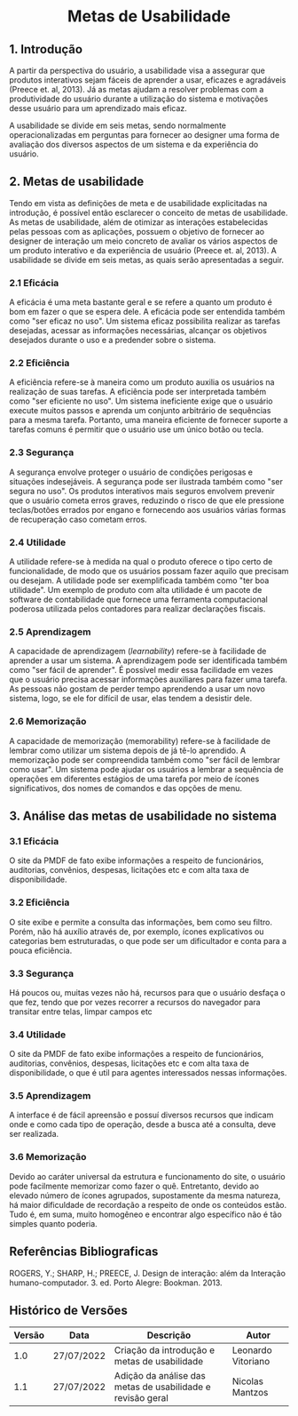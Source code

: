 # <center> Metas de Usabilidade 

## 1. Introdução 

A partir da perspectiva do usuário, a usabilidade visa a assegurar que produtos interativos sejam fáceis de aprender a usar, eficazes e agradáveis (Preece et. al, 2013). Já as metas ajudam a resolver problemas com a produtividade do usuário durante a utilização do sistema e motivações desse usuário para um aprendizado mais eficaz.

A usabilidade se divide em seis metas, sendo normalmente operacionalizadas em perguntas para fornecer ao designer uma forma de avaliação dos diversos aspectos de um sistema e da experiência do usuário. 

## 2. Metas de usabilidade

Tendo em vista as definições de meta e de usabilidade explicitadas na introdução, é possível então esclarecer o conceito de metas de usabilidade. As metas de usabilidade, além de otimizar as interações estabelecidas pelas pessoas com as aplicações, possuem o objetivo de fornecer ao designer de interação um meio concreto de avaliar os vários aspectos de um produto interativo e da experiência de usuário (Preece et. al, 2013). A usabilidade se divide em seis metas, as quais serão apresentadas a seguir.

### 2.1 Eficácia

A eficácia é uma meta bastante geral e se refere a quanto um produto é bom em fazer o
que se espera dele. A eficácia pode ser entendida também como "ser eficaz no uso". Um sistema eficaz possibilita realizar as tarefas desejadas, acessar as informações necessárias, alcançar os objetivos desejados durante o uso e a predender sobre o sistema.

### 2.2 Eficiência

A eficiência refere-se à maneira como um produto auxilia os usuários na realização de
suas tarefas. A eficiência pode ser interpretada também como "ser eficiente no uso". Um sistema ineficiente exige que o usuário execute muitos passos e aprenda um conjunto arbitrário de sequências para a mesma tarefa. Portanto, uma maneira eficiente de fornecer suporte a tarefas comuns é permitir que o usuário use um único botão ou tecla.


### 2.3 Segurança

A segurança envolve proteger o usuário de condições perigosas e situações indesejáveis. A segurança pode ser ilustrada também como "ser segura no uso". Os produtos
interativos mais seguros envolvem prevenir que o usuário cometa erros
graves, reduzindo o risco de que ele pressione teclas/botões errados por engano e fornecendo aos usuários várias formas de recuperação caso cometam erros.

### 2.4 Utilidade

A utilidade refere-se à medida na qual o produto oferece o tipo certo de funcionalidade,
de modo que os usuários possam fazer aquilo que precisam ou desejam. A utilidade pode ser exemplificada também como "ter boa utilidade". Um exemplo de
produto com alta utilidade é um pacote de software de contabilidade que fornece uma
ferramenta computacional poderosa utilizada pelos contadores para realizar declarações
fiscais. 

### 2.5 Aprendizagem

A capacidade de aprendizagem (<i>learnability</i>) refere-se à facilidade de aprender a usar
um sistema. A aprendizagem pode ser identificada também como "ser fácil de aprender". É possível medir essa facilidade em vezes que o usuário precisa acessar informações auxiliares para fazer uma tarefa. As pessoas não gostam de perder tempo aprendendo a usar um novo sistema, logo, se ele for difícil de usar, elas tendem a desistir dele. 

### 2.6 Memorização

A capacidade de memorização (memorability) refere-se à facilidade de lembrar como utilizar um sistema depois de já tê-lo aprendido. A memorização pode ser compreendida também como "ser fácil de lembrar como usar". Um sistema pode ajudar os usuários a lembrar a sequência
de operações em diferentes estágios de uma tarefa por meio de ícones significativos, dos
nomes de comandos e das opções de menu.


## 3. Análise das metas de usabilidade no sistema

### 3.1 Eficácia

O site da PMDF de fato exibe informações a respeito de funcionários, auditorias, convênios, despesas, licitações etc e com alta taxa
de disponibilidade.

### 3.2 Eficiência

O site exibe e permite a consulta das informações, bem como seu filtro. Porém, não há auxílio 
através de, por exemplo, ícones explicativos ou categorias bem estruturadas, o que pode ser um dificultador e conta para a pouca eficiência.

### 3.3 Segurança

Há poucos ou, muitas vezes não há, recursos para que o usuário desfaça o que fez, tendo que 
por vezes recorrer a recursos do navegador para transitar entre telas, limpar campos etc

### 3.4 Utilidade

O site da PMDF de fato exibe informações a respeito de funcionários, auditorias, convênios, despesas, licitações etc e com alta taxa
de disponibilidade, o que é util para agentes interessados nessas informações.

### 3.5 Aprendizagem

A interface é de fácil apreensão e possuí diversos recursos que indicam onde e como cada tipo de operação, desde a busca até a
consulta, deve ser realizada. 

### 3.6 Memorização

Devido ao caráter universal da estrutura e funcionamento do site, o usuário pode facilmente memorizar como fazer o quê. Entretanto, 
devido ao elevado número de ícones agrupados, supostamente da mesma natureza, há maior dificuldade de recordação a respeito de onde 
os conteúdos estão. Tudo é, em suma, muito homogêneo e encontrar algo específico não é tão simples quanto poderia.

## Referências Bibliograficas

ROGERS, Y.; SHARP, H.; PREECE, J. Design de interação: além da Interação humano-computador. 3. ed. Porto Alegre: Bookman. 2013.

## Histórico de Versões

| Versão | Data       | Descrição                        | Autor              |
|--------|------------|----------------------------------|--------------------|
|  1.0   | 27/07/2022 | Criação da introdução e metas de usabilidade | Leonardo Vitoriano |
|  1.1   | 27/07/2022 | Adição da análise das metas de usabilidade e revisão geral | Nicolas Mantzos |
